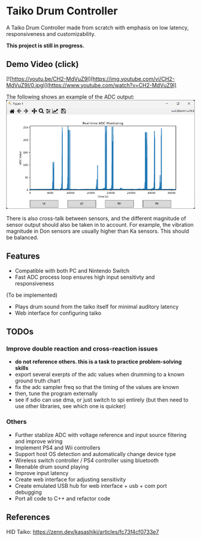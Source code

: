 # Taiko Drum Controller

A Taiko Drum Controller made from scratch with emphasis on low latency, responsiveness and customizability.

**This project is still in progress.**

## Demo Video (click)
[![https://youtu.be/CH2-MdVuZ9I](https://img.youtube.com/vi/CH2-MdVuZ9I/0.jpg)](https://www.youtube.com/watch?v=CH2-MdVuZ9I)

The following shows an example of the ADC output:
![adc output](adc-example.png)

There is also cross-talk between sensors, and the different magnitude of sensor output should also be taken in to account.
For example, the vibration magnitude in Don sensors are usually higher than Ka sensors. This should be balanced.

## Features

- Compatible with both PC and Nintendo Switch
- Fast ADC process loop ensures high input sensitivty and responsiveness

(To be implemented)
- Plays drum sound from the taiko itself for minimal auditory latency
- Web interface for configuring taiko

## TODOs

### Improve double reaction and cross-reaction issues

- **do not reference others. this is a task to practice problem-solving skills**
- export several exerpts of the adc values when drumming to a known ground truth chart
- fix the adc sampler freq so that the timing of the values are known
- then, tune the program externally
- see if sdio can use dma, or just switch to spi entirely (but then need to use other libraries, see which one is quicker)

### Others
- Further stablize ADC with voltage reference and input source filtering and improve wiring
- Implement PS4 and Wii controllers
- Support host OS detection and automatically change device type
- Wireless switch controller / PS4 controller using bluetooth
- Reenable drum sound playing
- Improve input latency
- Create web interface for adjusting sensitivity
- Create emulated USB hub for web interface + usb + com port debugging
- Port all code to C++ and refactor code

## References

HID Taiko: https://zenn.dev/kasashiki/articles/fc73f4cf0733e7
